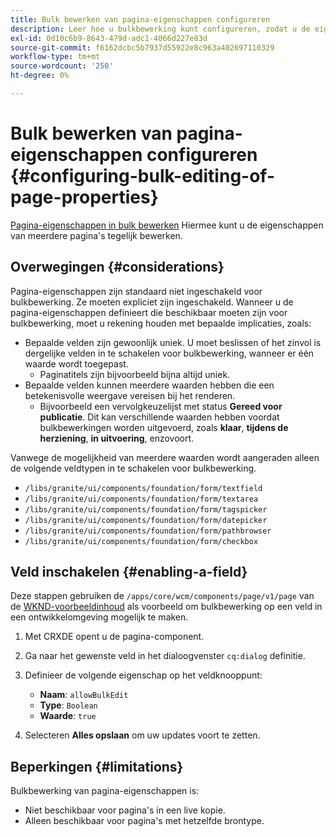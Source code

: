 ```yaml
---
title: Bulk bewerken van pagina-eigenschappen configureren
description: Leer hoe u bulkbewerking kunt configureren, zodat u de eigenschappen van meerdere pagina's tegelijk kunt bewerken.
exl-id: 0d10c6b9-8643-479d-adc1-4066d227e83d
source-git-commit: f6162dcbc5b7937d55922e8c963a402697110329
workflow-type: tm+mt
source-wordcount: '250'
ht-degree: 0%

---
```


# Bulk bewerken van pagina-eigenschappen configureren {#configuring-bulk-editing-of-page-properties}

[Pagina-eigenschappen in bulk bewerken](/help/sites-cloud/authoring/sites-console/page-properties.md#from-the-sites-console-multiple-pages) Hiermee kunt u de eigenschappen van meerdere pagina&#39;s tegelijk bewerken.

## Overwegingen {#considerations}

Pagina-eigenschappen zijn standaard niet ingeschakeld voor bulkbewerking. Ze moeten expliciet zijn ingeschakeld. Wanneer u de pagina-eigenschappen definieert die beschikbaar moeten zijn voor bulkbewerking, moet u rekening houden met bepaalde implicaties, zoals:

* Bepaalde velden zijn gewoonlijk uniek. U moet beslissen of het zinvol is dergelijke velden in te schakelen voor bulkbewerking, wanneer er één waarde wordt toegepast.
   * Paginatitels zijn bijvoorbeeld bijna altijd uniek.
* Bepaalde velden kunnen meerdere waarden hebben die een betekenisvolle weergave vereisen bij het renderen.
   * Bijvoorbeeld een vervolgkeuzelijst met status **Gereed voor publicatie**. Dit kan verschillende waarden hebben voordat bulkbewerkingen worden uitgevoerd, zoals **klaar**, **tijdens de herziening**, **in uitvoering**, enzovoort.

Vanwege de mogelijkheid van meerdere waarden wordt aangeraden alleen de volgende veldtypen in te schakelen voor bulkbewerking.

* `/libs/granite/ui/components/foundation/form/textfield`
* `/libs/granite/ui/components/foundation/form/textarea`
* `/libs/granite/ui/components/foundation/form/tagspicker`
* `/libs/granite/ui/components/foundation/form/datepicker`
* `/libs/granite/ui/components/foundation/form/pathbrowser`
* `/libs/granite/ui/components/foundation/form/checkbox`

## Veld inschakelen {#enabling-a-field}

Deze stappen gebruiken de `/apps/core/wcm/components/page/v1/page` van de [WKND-voorbeeldinhoud](/help/implementing/developing/introduction/develop-wknd-tutorial.md) als voorbeeld om bulkbewerking op een veld in een ontwikkelomgeving mogelijk te maken.

1. Met CRXDE opent u de pagina-component.
1. Ga naar het gewenste veld in het dialoogvenster `cq:dialog` definitie.
1. Definieer de volgende eigenschap op het veldknooppunt:

   * **Naam**: `allowBulkEdit`
   * **Type**: `Boolean`
   * **Waarde**: `true`

1. Selecteren **Alles opslaan** om uw updates voort te zetten.

## Beperkingen {#limitations}

Bulkbewerking van pagina-eigenschappen is:

* Niet beschikbaar voor pagina&#39;s in een live kopie.
* Alleen beschikbaar voor pagina&#39;s met hetzelfde brontype.
